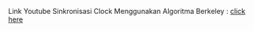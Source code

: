 Link Youtube Sinkronisasi Clock Menggunakan Algoritma Berkeley :
[click here](https://youtu.be/Aoa52LYbPiQ)
